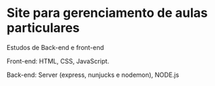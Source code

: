 # Site para gerenciamento de aulas particulares

Estudos de Back-end e front-end

Front-end: HTML, CSS, JavaScript.

Back-end: Server (express, nunjucks e nodemon), NODE.js